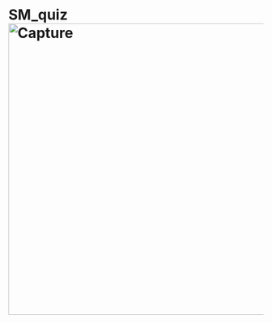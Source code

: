 # SM_quiz<img width="576" alt="Capture" src="https://github.com/Brenda309/SM_quiz/assets/72613775/36db0d69-0d52-4bc1-a321-000ca85c8aab">
